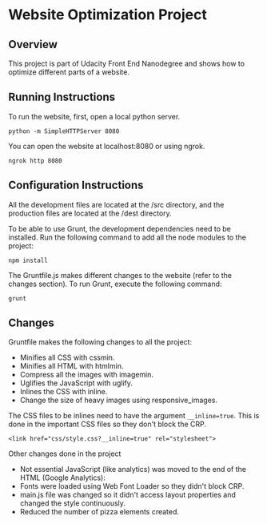 Website Optimization Project
===============

Overview
--------
This project is part of Udacity Front End Nanodegree and shows how to optimize different parts of a website.


Running Instructions
--------
To run the website, first, open a local python server.

    python -m SimpleHTTPServer 8080

You can open the website at localhost:8080 or using ngrok. 

    ngrok http 8080

Configuration Instructions
----------------
All the development files are located at the /src directory, and the production files are located at the /dest directory. 

To be able to use Grunt, the development dependencies need to be installed. Run the following command to add all the node modules to the project:

    npm install

The Gruntfile.js makes different changes to the website (refer to the changes section). To run Grunt, execute the following command:

    grunt

Changes
----------------
Gruntfile makes the following changes to all the project:

 - Minifies all CSS with cssmin.
 - Minifies all HTML with htmlmin.
 - Compress all the images with imagemin.
 - Uglifies the JavaScript with uglify.
 - Inlines the CSS with inline.
 - Change the size of heavy images using responsive_images.
 
The CSS files to be inlines need to have the argument `__inline=true`. This is done in the important CSS files so they don't block the CRP.

    <link href="css/style.css?__inline=true" rel="stylesheet">

Other changes done in the project

 - Not essential JavaScript (like analytics) was moved to the end of the HTML (Google Analytics):
 - Fonts were loaded using Web Font Loader so they didn't block CRP.
 - main.js file was changed so it didn't access layout properties and changed the style continuously. 
 - Reduced the number of pizza elements created.